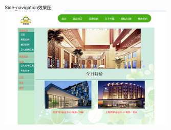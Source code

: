 Side-navigation效果图
![](https://github.com/lwg529/my-web-study/blob/master/Side-navigation/side%20navigation.png)

